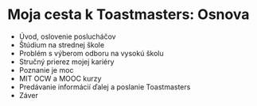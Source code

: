 # Moja cesta k Toastmasters: Osnova
- Úvod, oslovenie poslucháčov
- Štúdium na strednej škole
- Problém s výberom odboru na vysokú školu
- Stručný prierez mojej kariéry
- Poznanie je moc
- MIT OCW a MOOC kurzy
- Predávanie informácií ďalej a poslanie Toastmasters
- Záver